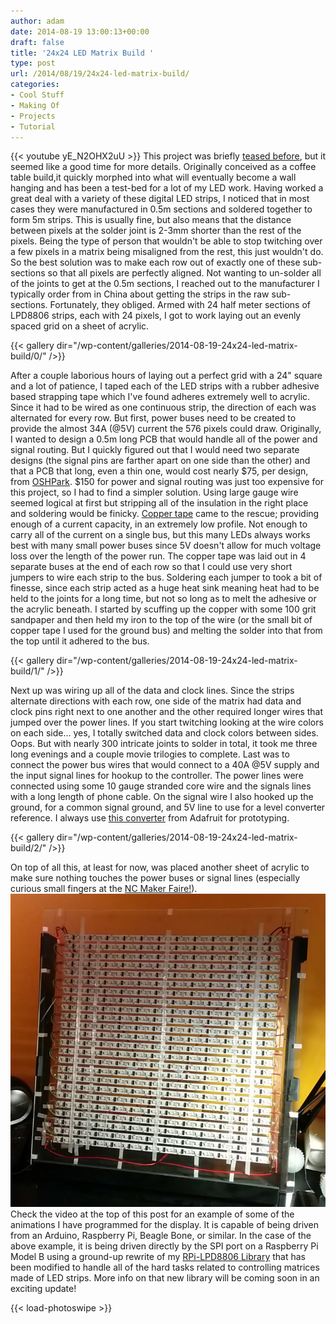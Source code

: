 ```yaml
---
author: adam
date: 2014-08-19 13:00:13+00:00
draft: false
title: '24x24 LED Matrix Build '
type: post
url: /2014/08/19/24x24-led-matrix-build/
categories:
- Cool Stuff
- Making Of
- Projects
- Tutorial
---
```


{{< youtube yE_N2OHX2uU >}}
This project was briefly [teased before](/2014/05/05/nc-maker-faire-teaser/), but it seemed like a good time for more details. Originally conceived as a coffee table build,it quickly morphed into what will eventually become a wall hanging and has been a test-bed for a lot of my LED work. Having worked a great deal with a variety of these digital LED strips, I noticed that in most cases they were manufactured in 0.5m sections and soldered together to form 5m strips. This is usually fine, but also means that the distance between pixels at the solder joint is 2-3mm shorter than the rest of the pixels. Being the type of person that wouldn't be able to stop twitching over a few pixels in a matrix being misaligned from the rest, this just wouldn't do. So the best solution was to make each row out of exactly one of these sub-sections so that all pixels are perfectly aligned. Not wanting to un-solder all of the joints to get at the 0.5m sections, I reached out to the manufacturer I typically order from in China about getting the strips in the raw sub-sections. Fortunately, they obliged. <!-- more --> Armed with 24 half meter sections of LPD8806 strips, each with 24 pixels, I got to work laying out an evenly spaced grid on a sheet of acrylic.

{{< gallery dir="/wp-content/galleries/2014-08-19-24x24-led-matrix-build/0/" />}}

After a couple laborious hours of laying out a perfect grid with a 24" square and a lot of patience, I taped each of the LED strips with a rubber adhesive based strapping tape which I've found adheres extremely well to acrylic. Since it had to be wired as one continuous strip, the direction of each was alternated for every row. But first, power buses need to be created to provide the almost 34A (@5V) current the 576 pixels could draw. Originally, I wanted to design a 0.5m long PCB that would handle all of the power and signal routing. But I quickly figured out that I would need two separate designs (the signal pins are farther apart on one side than the other) and that a PCB that long, even a thin one, would cost nearly $75, per design, from [OSHPark](http://oshpark.com). $150 for power and signal routing was just too expensive for this project, so I had to find a simpler solution. Using large gauge wire seemed logical at first but stripping all of the insulation in the right place and soldering would be finicky. [Copper tape](http://www.amazon.com/gp/product/B007Y7FV2O/ref=wms_ohs_product?ie=UTF8&psc=1) came to the rescue; providing enough of a current capacity, in an extremely low profile. Not enough to carry all of the current on a single bus, but this many LEDs always works best with many small power buses since 5V doesn't allow for much voltage loss over the length of the power run. The copper tape was laid out in 4 separate buses at the end of each row so that I could use very short jumpers to wire each strip to the bus. Soldering each jumper to took a bit of finesse, since each strip acted as a huge heat sink meaning heat had to be held to the joints for a long time, but not so long as to melt the adhesive or the acrylic beneath. I started by scuffing up the copper with some 100 grit sandpaper and then held my iron to the top of the wire (or the small bit of copper tape I used for the ground bus) and melting the solder into that from the top until it adhered to the bus.

{{< gallery dir="/wp-content/galleries/2014-08-19-24x24-led-matrix-build/1/" />}}

Next up was wiring up all of the data and clock lines. Since the strips alternate directions with each row, one side of the matrix had data and clock pins right next to one another and the other required longer wires that jumped over the power lines. If you start twitching looking at the wire colors on each side... yes, I totally switched data and clock colors between sides. Oops. But with nearly 300 intricate joints to solder in total, it took me three long evenings and a couple movie trilogies to complete. Last was to connect the power bus wires that would connect to a 40A @5V supply and the input signal lines for hookup to the controller. The power lines were connected using some 10 gauge stranded core wire and the signals lines with a long length of phone cable. On the signal wire I also hooked up the ground, for a common signal ground, and 5V line to use for a level converter reference. I always use [this converter](http://www.adafruit.com/products/757) from Adafruit for prototyping.

{{< gallery dir="/wp-content/galleries/2014-08-19-24x24-led-matrix-build/2/" />}}

On top of all this, at least for now, was placed another sheet of acrylic to make sure nothing touches the power buses or signal lines (especially curious small fingers at the [NC Maker Faire!](/nc-maker-faire-2014/)). [![Matrix Display on Stand](/wp-content/uploads/2014/08/IMG_20140818_141108.jpg)
](/wp-content/uploads/2014/08/IMG_20140818_141108.jpg) Check the video at the top of this post for an example of some of the animations I have programmed for the display. It is capable of being driven from an Arduino, Raspberry Pi, Beagle Bone, or similar. In the case of the above example, it is being driven directly by the SPI port on a Raspberry Pi Model B using a ground-up rewrite of my [RPi-LPD8806 Library](https://github.com/adammhaile/RPi-LPD8806) that has been modified to handle all of the hard tasks related to controlling matrices made of LED strips. More info on that new library will be coming soon in an exciting update!

{{< load-photoswipe >}}